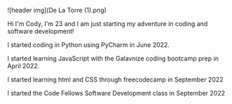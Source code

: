![header img](De La Torre (1).png)

Hi I'm Cody, I'm 23 and I am just starting my adventure in coding and software development!

I started coding in Python using PyCharm in June 2022.

I started learning JavaScript with the Galavnize coding bootcamp prep in April 2022.

I started learning html and CSS through freecodecamp in September 2022

I started the Code Fellows Software Development class in September 2022
